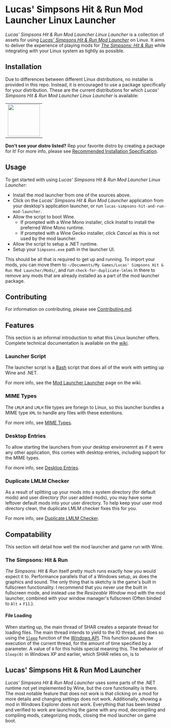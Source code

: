 # Lucas' Simpsons Hit & Run Mod Launcher Linux Launcher
*Lucas' Simpsons Hit & Run Mod Launcher Linux Launcher* is a collection of assets for using [*Lucas' Simpsons Hit & Run Mod Launcher*](https://donutteam.com/downloads/4/) on Linux. It aims to deliver the experience of playing mods for [*The Simpsons: Hit & Run*](https://en.wikipedia.org/wiki/The_Simpsons:_Hit_%26_Run) while integrating with your Linux system as tightly as possible.

## Installation
Due to differences between different Linux distributions, no installer is provided in this repo. Instead, it is encouraged to use a package specifically for your distribution. These are the current distributions for which *Lucas' Simpsons Hit & Run Mod Launcher Linux Launcher* is available:
<table>
  <tr>
    <td>
      <a href="https://aur.archlinux.org/packages/lucas-simpsons-hit-and-run-mod-launcher/">
        <img src="https://www.archlinux.org/static/logos/archlinux-logo-dark-scalable.518881f04ca9.svg" height="100" />
      </a>
    </td>
  </tr>
</table>

**Don't see your distro listed?** Rep your favorite distro by creating a package for it! For more info, please see [Recommended Installation Specification](https://gitlab.com/CodingKoopa/lml-linux-launcher/-/wikis/Recommended-Installation-Specification).

## Usage
To get started with using *Lucas' Simpsons Hit & Run Mod Launcher Linux Launcher*:
- Install the mod launcher from one of the sources above.
- Click on the *Lucas' Simpsons Hit & Run Mod Launcher* application from your desktop's application launcher, or run `lucas-simpsons-hit-and-run-mod-launcher`.
- Allow the script to boot Wine.
  - If prompted with a Wine Mono installer, click *Install* to install the preferred Wine Mono runtime.
  - If prompted with a Wine Gecko installer, click *Cancel* as this is not used by the mod launcher.
- Allow the script to setup a .NET runtime.
- Setup your `Simpsons.exe` path in the launcher UI.

This should be all that is required to get up and running. To import your mods, you can move them to `~/Documents/My Games/Lucas' Simpsons Hit & Run Mod Launcher/Mods/`, and run `check-for-duplicate-lmlms` in there to remove any mods that are already installed as a part of the mod launcher package.

## Contributing
For information on contributing, please see [Contributing.md](Contributing.md).

## Features
This section is an informal introduction to what this Linux launcher offers. Complete technical documentation is available on the [wiki](https://gitlab.com/CodingKoopa/lml-linux-launcher/-/wikis/Home).

### Launcher Script
The launcher script is a [Bash](https://www.gnu.org/software/bash/) script that does all of the work with setting up Wine and .NET.

For more info, see the [Mod Launcher Launcher](https://gitlab.com/CodingKoopa/lml-linux-launcher/-/wikis/Mod-Launcher-Launcher) page on the wiki.

### MIME Types
The `LMLM` and `LMLH` file types are foriegn to Linux, so this launcher bundles a MIME type `XML` to handle any files with these extentions.

For more info, see [MIME Types](https://gitlab.com/CodingKoopa/lml-linux-launcher/-/wikis/MIME-Types).

### Desktop Entries
To allow starting the launchers from your desktop environemnt as if it were any other application, this comes with desktop entries, including support for the MIME types.

For more info, see [Desktop Entries](https://gitlab.com/CodingKoopa/lml-linux-launcher/-/wikis/Desktop-Entries).

### Duplicate LMLM Checker
As a result of splitting up your mods into a system directory (for default mods) and user directory (for user added mods), you may have some leftover default mods into your user directory. To help keep your user mod directory clean, the duplicate LMLM checker fixes this for you.

For more info, see [Duplicate LMLM Checker](https://gitlab.com/CodingKoopa/lml-linux-launcher/-/wikis/Duplicate-LMLM-Checker).

## Compatability
This section will detail how well the mod launcher and game run with Wine.

### The Simpsons: Hit & Run
*The Simpsons: Hit & Run* itself pretty much runs exactly how you would expect it to. Performance parallels that of a Windows setup, as does the graphics and sound. The only thing that is sketchy is the game's built in fullscreen functionality. I recommend that you never use the built in fullscreen mode, and instead use the *Resizeable Window* mod with the mod launcher, combined with your window manager's fullscreen (Often binded to `Alt` + `F11`.).

#### File Loading
When starting up, the main thread of SHAR creates a separate thread for loading files. The main thread intends to yield to the IO thread, and does so using the [`Sleep`](https://docs.microsoft.com/en-us/windows/win32/api/synchapi/nf-synchapi-sleep) function of the [Windows API](https://en.wikipedia.org/wiki/Windows_API). This function pauses the execution of the current thread, for the amount of time specified by a parameter. A value of `0` for this holds special meaning this. The behavior of `Sleep(0)` in Windows XP and earlier, which SHAR relies on, is to

## Lucas' Simpsons Hit & Run Mod Launcher
*Lucas' Simpsons Hit & Run Mod Launcher* uses some parts of the .NET runtime not yet implemented by Wine, but the core functionality is there. The most notable feature that does not work is that clicking on a mod for more details and changing settings does not work. Additionally, showing a mod in Windows Explorer does not work. Everything that has been tested and verified to work are launching the game with any mod, decompiling and compiling mods, categorizing mods, closing the mod launcher on game boot.
